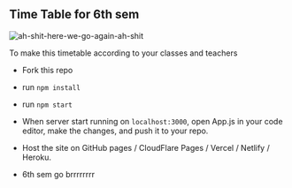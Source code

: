 ## Time Table for 6th sem

![ah-shit-here-we-go-again-ah-shit](https://user-images.githubusercontent.com/60937304/148077901-e093f518-101d-4af3-8fcd-9401f8568398.gif)

To make this timetable according to your classes and teachers

* Fork this repo

* run `npm install`

* run `npm start`

* When server start running on `localhost:3000`, open App.js in your code editor, make the changes, and push it to your repo.

* Host the site on GitHub pages / CloudFlare Pages / Vercel / Netlify / Heroku.

* 6th sem go brrrrrrrr
